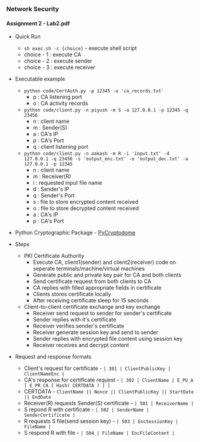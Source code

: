 ### Network Security

#### Assignment 2 - Lab2.pdf

- Quick Run

  - `sh exec.sh -c {choice}` - execute shell script
  - choice - 1 : execute CA
  - choice - 2 : execute sender
  - choice - 3 : execute receiver

- Executable example

  - `python code/CertAuth.py -p 12345 -o 'ca_records.txt'`
    - p : CA listening port
    - o : CA activity records
  - `python code/client.py -n piyush -m S -a 127.0.0.1 -p 12345 -q 23456`
    - n : client name
    - m : Sender(S)
    - a : CA's IP
    - p : CA's Port
    - q : client listening port
  - `python code/client.py -n aakash -m R -i 'input.txt' -d 127.0.0.1 -q 23456 -s 'output_enc.txt' -o 'output_dec.txt' -a 127.0.0.1 -p 12345`
    - n : client name
    - m : Receiver(R)
    - i : requested input file name
    - d : Sender's IP
    - q : Sender's Port
    - s : file to store encrypted content received
    - o : file to store decrypted content received
    - a : CA's IP
    - p : CA's Port

- Python Cryptographic Package - [PyCryptodome](https://www.pycryptodome.org/src/introduction)

- Steps

  - PKI Certificate Authority
    - Execute CA, client1(sender) and client2(receiver) code on seperate terminals/machine/virtual machines
    - Generate public and private key pair for CA and both clients
    - Send certificate request from both clients to CA
    - CA replies with filled appropriate fields in certificate
    - Clients stores certificate locally
    - After receiving certificate sleep for 15 seconds
  - Client-to-client certificate exchange and key exchange
    - Receiver send request to sender for sender's certificate
    - Sender replies with it's certificate
    - Receiver verifies sender's certificate
    - Receiver generate session key and send to sender
    - Sender replies with encrypted file content using session key
    - Receiver receives and decrypt content

- Request and response formats
  - Client's request for certificate - `| 301 | ClientPublicKey | ClientNameEnc |`
  - CA's response for certificate request - `| 302 | ClientName | E_PU_A [ E_PR_CA [ Hash( CERTDATA ) ] ]`
  - CERTDATA - `ClientName || Nonce || ClientPublicKey || StartDate || EndDate`
  - Receiver(R) requests Sender(S) certificate - `| 501 | ReceiverName |`
  - S repond R with certificate - `| 502 | SenderName | SenderCertificate |`
  - R requests S file(send session key) - `| 503 | EncSessionKey | FileName |`
  - S respond R with file - `| 504 | FileName | EncFileContent |`
